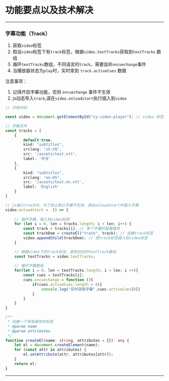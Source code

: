 # 功能要点以及技术解决

****

### 字幕功能（Track）

1. 获取`video`标签
2. 假设`video`标签下有`track`标签，根据`video.textTracks`获取到`textTracks` 数组
3. 循环`textTracks`数组，不同语言的`track`，需要监听`oncuechange`事件
4. 当播放器状态为`play`时，实时拿到 `track.activeCues` 数据

注意事项：
1. 记得开启字幕功能，否则 `oncuechange` 事件不生效
2. js动态导入`track`,请在`video.onloadstart`执行插入到`video`

```ts
// 示例代码

const video = document.getElementById("cy-video-player"); // video 标签

// 字幕文件
const tracks = [
    {
        default:true,
        kind: "subtitles",
        srclang: "zh-CN",
        src: '/assets/test.vtt',
        label: '中文'
    },
    {
        kind: "subtitles",
        srclang: "en-US",
        src: '/assets/test.en.vtt',
        label: 'English'
    }
]

// js插入track时，为了防止默认字幕不生效，请在onloadstart中插入字幕
video.onloadstart =  () => {
    
    // 循环字幕，插入到video标签
    for (let i = 0, len = tracks.length; i < len; i++) {
        const track = tracks[i]; // 单个字幕的配置属性
        const trackDom = createEl("track", track); // 创建track标签
        video.appendChild(trackDom); // 把track标签插入到video标签
    }

    // 根据video下的track标签，拿到对应的textTrack数组
    const textTracks = video.textTracks;
    
    // 循环字幕数组
    for(let i = 0, len = textTracks.length; i < len; i ++){
        const cues = textTracks[i];
        cues.oncuechange = function (){
            if(cues.activeCues.length > 0){
                console.log("实时获取字幕",cues.activeCues[0])
            }
        }
    }
}

/**
 * 创建一个带有属性的标签
 * @param name
 * @param attributes
 */
function createEl(name: string, attributes = {}): any {
    let el = document.createElement(name);
    for (const attr in attributes) {
        el.setAttribute(attr, attributes[attr]);
    }
    return el;
}
```

****